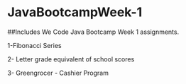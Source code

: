# JavaBootcampWeek-1

##Includes We Code Java Bootcamp Week 1 assignments.

1-Fibonacci Series

2- Letter grade equivalent of school scores

3- Greengrocer - Cashier Program

